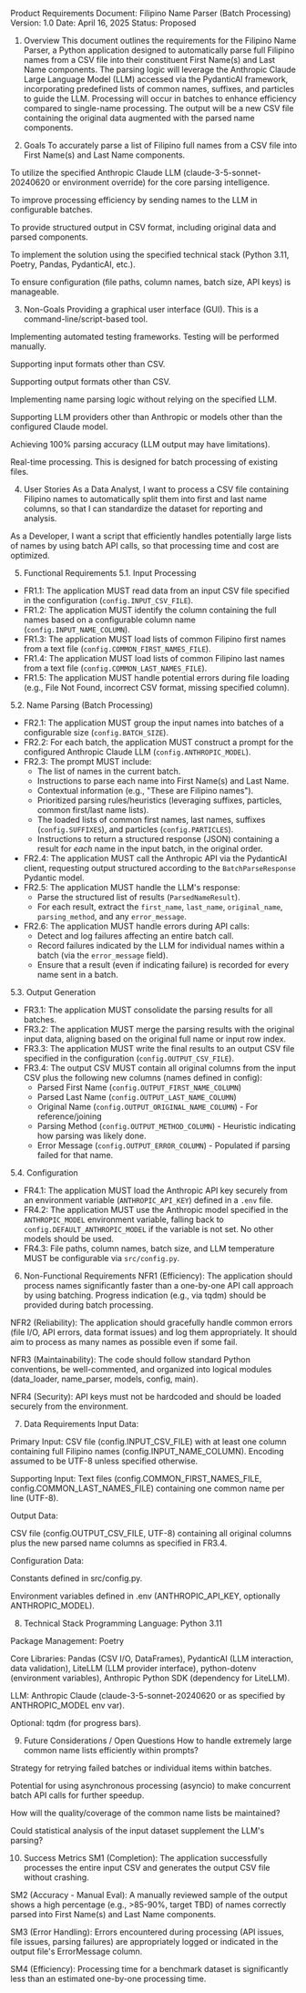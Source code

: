 Product Requirements Document: Filipino Name Parser (Batch Processing)
Version: 1.0
Date: April 16, 2025
Status: Proposed

1. Overview
This document outlines the requirements for the Filipino Name Parser, a Python application designed to automatically parse full Filipino names from a CSV file into their constituent First Name(s) and Last Name components. The parsing logic will leverage the Anthropic Claude Large Language Model (LLM) accessed via the PydanticAI framework, incorporating predefined lists of common names, suffixes, and particles to guide the LLM. Processing will occur in batches to enhance efficiency compared to single-name processing. The output will be a new CSV file containing the original data augmented with the parsed name components.

2. Goals
To accurately parse a list of Filipino full names from a CSV file into First Name(s) and Last Name components.

To utilize the specified Anthropic Claude LLM (claude-3-5-sonnet-20240620 or environment override) for the core parsing intelligence.

To improve processing efficiency by sending names to the LLM in configurable batches.

To provide structured output in CSV format, including original data and parsed components.

To implement the solution using the specified technical stack (Python 3.11, Poetry, Pandas, PydanticAI, etc.).

To ensure configuration (file paths, column names, batch size, API keys) is manageable.

3. Non-Goals
Providing a graphical user interface (GUI). This is a command-line/script-based tool.

Implementing automated testing frameworks. Testing will be performed manually.

Supporting input formats other than CSV.

Supporting output formats other than CSV.

Implementing name parsing logic without relying on the specified LLM.

Supporting LLM providers other than Anthropic or models other than the configured Claude model.

Achieving 100% parsing accuracy (LLM output may have limitations).

Real-time processing. This is designed for batch processing of existing files.

4. User Stories
As a Data Analyst, I want to process a CSV file containing Filipino names to automatically split them into first and last name columns, so that I can standardize the dataset for reporting and analysis.

As a Developer, I want a script that efficiently handles potentially large lists of names by using batch API calls, so that processing time and cost are optimized.

5. Functional Requirements
5.1. Input Processing
* FR1.1: The application MUST read data from an input CSV file specified in the configuration (`config.INPUT_CSV_FILE`).
* FR1.2: The application MUST identify the column containing the full names based on a configurable column name (`config.INPUT_NAME_COLUMN`).
* FR1.3: The application MUST load lists of common Filipino first names from a text file (`config.COMMON_FIRST_NAMES_FILE`).
* FR1.4: The application MUST load lists of common Filipino last names from a text file (`config.COMMON_LAST_NAMES_FILE`).
* FR1.5: The application MUST handle potential errors during file loading (e.g., File Not Found, incorrect CSV format, missing specified column).

5.2. Name Parsing (Batch Processing)
* FR2.1: The application MUST group the input names into batches of a configurable size (`config.BATCH_SIZE`).
* FR2.2: For each batch, the application MUST construct a prompt for the configured Anthropic Claude LLM (`config.ANTHROPIC_MODEL`).
* FR2.3: The prompt MUST include:
    * The list of names in the current batch.
    * Instructions to parse each name into First Name(s) and Last Name.
    * Contextual information (e.g., "These are Filipino names").
    * Prioritized parsing rules/heuristics (leveraging suffixes, particles, common first/last name lists).
    * The loaded lists of common first names, last names, suffixes (`config.SUFFIXES`), and particles (`config.PARTICLES`).
    * Instructions to return a structured response (JSON) containing a result for *each* name in the input batch, in the original order.
* FR2.4: The application MUST call the Anthropic API via the PydanticAI client, requesting output structured according to the `BatchParseResponse` Pydantic model.
* FR2.5: The application MUST handle the LLM's response:
    * Parse the structured list of results (`ParsedNameResult`).
    * For each result, extract the `first_name`, `last_name`, `original_name`, `parsing_method`, and any `error_message`.
* FR2.6: The application MUST handle errors during API calls:
    * Detect and log failures affecting an entire batch call.
    * Record failures indicated by the LLM for individual names within a batch (via the `error_message` field).
    * Ensure that a result (even if indicating failure) is recorded for every name sent in a batch.

5.3. Output Generation
* FR3.1: The application MUST consolidate the parsing results for all batches.
* FR3.2: The application MUST merge the parsing results with the original input data, aligning based on the original full name or input row index.
* FR3.3: The application MUST write the final results to an output CSV file specified in the configuration (`config.OUTPUT_CSV_FILE`).
* FR3.4: The output CSV MUST contain all original columns from the input CSV plus the following new columns (names defined in config):
    * Parsed First Name (`config.OUTPUT_FIRST_NAME_COLUMN`)
    * Parsed Last Name (`config.OUTPUT_LAST_NAME_COLUMN`)
    * Original Name (`config.OUTPUT_ORIGINAL_NAME_COLUMN`) - For reference/joining
    * Parsing Method (`config.OUTPUT_METHOD_COLUMN`) - Heuristic indicating how parsing was likely done.
    * Error Message (`config.OUTPUT_ERROR_COLUMN`) - Populated if parsing failed for that name.

5.4. Configuration
* FR4.1: The application MUST load the Anthropic API key securely from an environment variable (`ANTHROPIC_API_KEY`) defined in a `.env` file.
* FR4.2: The application MUST use the Anthropic model specified in the `ANTHROPIC_MODEL` environment variable, falling back to `config.DEFAULT_ANTHROPIC_MODEL` if the variable is not set. No other models should be used.
* FR4.3: File paths, column names, batch size, and LLM temperature MUST be configurable via `src/config.py`.

6. Non-Functional Requirements
NFR1 (Efficiency): The application should process names significantly faster than a one-by-one API call approach by using batching. Progress indication (e.g., via tqdm) should be provided during batch processing.

NFR2 (Reliability): The application should gracefully handle common errors (file I/O, API errors, data format issues) and log them appropriately. It should aim to process as many names as possible even if some fail.

NFR3 (Maintainability): The code should follow standard Python conventions, be well-commented, and organized into logical modules (data_loader, name_parser, models, config, main).

NFR4 (Security): API keys must not be hardcoded and should be loaded securely from the environment.

7. Data Requirements
Input Data:

Primary Input: CSV file (config.INPUT_CSV_FILE) with at least one column containing full Filipino names (config.INPUT_NAME_COLUMN). Encoding assumed to be UTF-8 unless specified otherwise.

Supporting Input: Text files (config.COMMON_FIRST_NAMES_FILE, config.COMMON_LAST_NAMES_FILE) containing one common name per line (UTF-8).

Output Data:

CSV file (config.OUTPUT_CSV_FILE, UTF-8) containing all original columns plus the new parsed name columns as specified in FR3.4.

Configuration Data:

Constants defined in src/config.py.

Environment variables defined in .env (ANTHROPIC_API_KEY, optionally ANTHROPIC_MODEL).

8. Technical Stack
Programming Language: Python 3.11

Package Management: Poetry

Core Libraries: Pandas (CSV I/O, DataFrames), PydanticAI (LLM interaction, data validation), LiteLLM (LLM provider interface), python-dotenv (environment variables), Anthropic Python SDK (dependency for LiteLLM).

LLM: Anthropic Claude (claude-3-5-sonnet-20240620 or as specified by ANTHROPIC_MODEL env var).

Optional: tqdm (for progress bars).

9. Future Considerations / Open Questions
How to handle extremely large common name lists efficiently within prompts?

Strategy for retrying failed batches or individual items within batches.

Potential for using asynchronous processing (asyncio) to make concurrent batch API calls for further speedup.

How will the quality/coverage of the common name lists be maintained?

Could statistical analysis of the input dataset supplement the LLM's parsing?

10. Success Metrics
SM1 (Completion): The application successfully processes the entire input CSV and generates the output CSV file without crashing.

SM2 (Accuracy - Manual Eval): A manually reviewed sample of the output shows a high percentage (e.g., >85-90%, target TBD) of names correctly parsed into First Name(s) and Last Name components.

SM3 (Error Handling): Errors encountered during processing (API issues, file issues, parsing failures) are appropriately logged or indicated in the output file's ErrorMessage column.

SM4 (Efficiency): Processing time for a benchmark dataset is significantly less than an estimated one-by-one processing time.